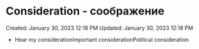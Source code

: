 # Consideration - соображение

Created: January 30, 2023 12:18 PM
Updated: January 30, 2023 12:18 PM

- Hear my considerationImportant considerationPolitical consideration